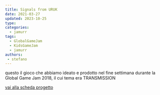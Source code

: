 ```yaml
---
title: Signals from URUK
date: 2021-03-27
updated: 2023-10-25
type: 
categories:
  - jamurr
tags: 
  - GlobalGameJam
  - KidsGameJam
  - jamurr
authors: 
 - stefano
---
```


questo il gioco che abbiamo ideato e prodotto nel fine settimana durante la Global Game Jam 2018, il cui tema era TRANSMISSION

[vai alla scheda progetto](../../../lab/jam/signals-from-uruk.md)
